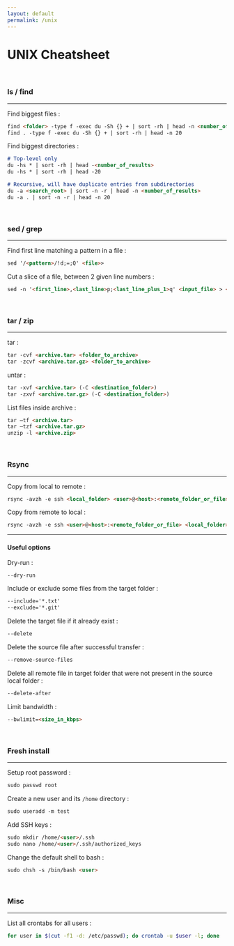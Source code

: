 ```yaml
---
layout: default
permalink: /unix
---
```


# UNIX Cheatsheet





<br>

### ls / find

<hr>

Find biggest files :
```md
find <folder> -type f -exec du -Sh {} + | sort -rh | head -n <number_of_results>
find . -type f -exec du -Sh {} + | sort -rh | head -n 20
```

Find biggest directories :
```md
# Top-level only
du -hs * | sort -rh | head -<number_of_results>
du -hs * | sort -rh | head -20

# Recursive, will have duplicate entries from subdirectories
du -a <search_root> | sort -n -r | head -n <number_of_results>
du -a . | sort -n -r | head -n 20
```





<br>

### sed / grep

<hr>

Find first line matching a pattern in a file :
```md
sed '/<pattern>/!d;=;Q' <file>>
```

Cut a slice of a file, between 2 given line numbers :
```md
sed -n '<first_line>,<last_line>p;<last_line_plus_1>q' <input_file> > <output_file>
```





<br>

### tar / zip

<hr>

tar :
```md
tar -cvf <archive.tar> <folder_to_archive>
tar -zcvf <archive.tar.gz> <folder_to_archive>
```

untar :
```md
tar -xvf <archive.tar> (-C <destination_folder>)
tar -zxvf <archive.tar.gz> (-C <destination_folder>)
```

List files inside archive :
```md
tar –tf <archive.tar>
tar –tzf <archive.tar.gz>
unzip -l <archive.zip>
```





<br>

### Rsync

<hr>

Copy from local to remote :
```md
rsync -avzh -e ssh <local_folder> <user>@<host>:<remote_folder_or_file>
```

Copy from remote to local : 
```md
rsync -avzh -e ssh <user>@<host>:<remote_folder_or_file> <local_folder>
```

<hr>

#### Useful options

Dry-run :
```
--dry-run
```

Include or exclude some files from the target folder :
```md
--include='*.txt'
--exclude='*.git'
```

Delete the target file if it already exist :
```md
--delete
```

Delete the source file after successful transfer :
```md
--remove-source-files
```

Delete all remote file in target folder that were not present in the source local folder :
```md
--delete-after
```

Limit bandwidth :
```md
--bwlimit=<size_in_kbps>
```





<br>

### Fresh install

<hr>

Setup root password :
```md
sudo passwd root
```

Create a new user and its `/home` directory :
```md
sudo useradd -m test
```

Add SSH keys :
```md
sudo mkdir /home/<user>/.ssh
sudo nano /home/<user>/.ssh/authorized_keys
```

Change the default shell to bash :
```md
sudo chsh -s /bin/bash <user>
```





<br>

### Misc

<hr>

List all crontabs for all users :
```bash
for user in $(cut -f1 -d: /etc/passwd); do crontab -u $user -l; done
```
